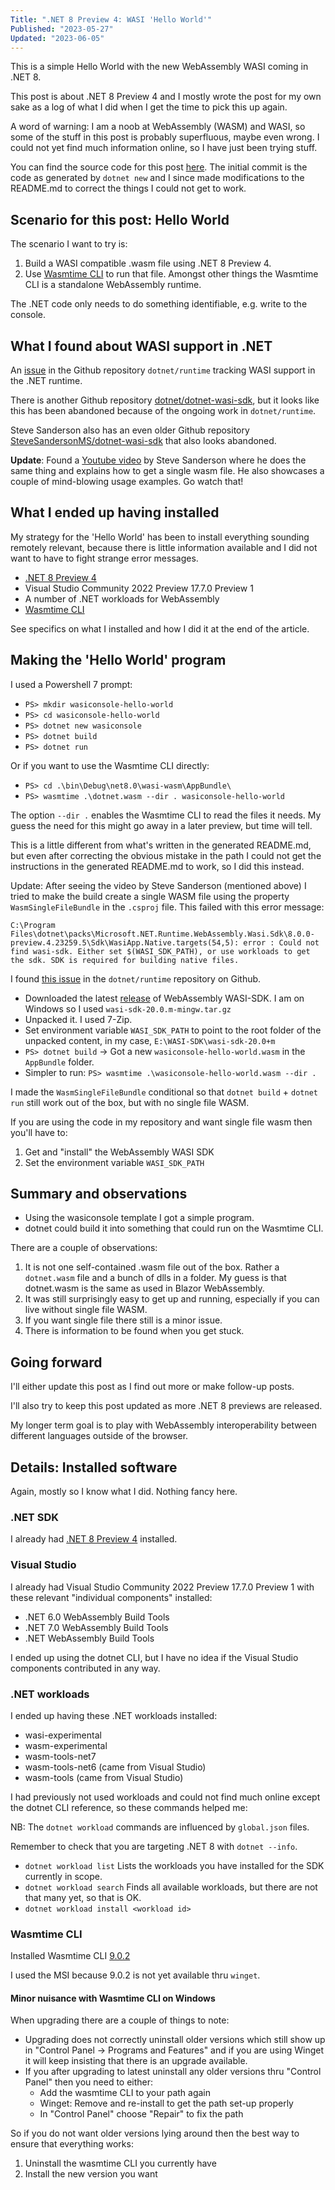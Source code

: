 ```yaml
---
Title: ".NET 8 Preview 4: WASI 'Hello World'"
Published: "2023-05-27"
Updated: "2023-06-05"
---
```

This is a simple Hello World with the new WebAssembly WASI coming in .NET 8.

This post is about .NET 8 Preview 4 and I mostly wrote the post for my own sake
as a log of what I did when I get the time to pick this up again.
<!-- excerpt -->

A word of warning: I am a noob at WebAssembly (WASM) and WASI, so some of the
stuff in this post is probably superfluous, maybe even wrong. I could not yet
find much information online, so I have just been trying stuff.

You can find the source code for this post [here](https://github.com/henrikrxn/webassembly-experiments/tree/main/wasiconsole-hello-world).
The initial commit is the code as generated by `dotnet new` and I since made
modifications to the README.md to correct the things I could not get to work.

## Scenario for this post: Hello World

The scenario I want to try is:

1. Build a WASI compatible .wasm file using .NET 8 Preview 4.
2. Use [Wasmtime CLI](https://github.com/BytecodeAlliance/wasmtime) to run that file.
Amongst other things the Wasmtime CLI is a standalone WebAssembly runtime.

The .NET code only needs to do something identifiable, e.g. write to the console.

## What I found about WASI support in .NET

An [issue](https://github.com/dotnet/runtime/issues/65895) in the Github repository
`dotnet/runtime` tracking WASI support in the .NET runtime.

There is another Github repository [dotnet/dotnet-wasi-sdk](https://github.com/dotnet/dotnet-wasi-sdk/),
but it looks like this has been abandoned because of the ongoing work in `dotnet/runtime`.

Steve Sanderson also has an even older Github repository
[SteveSandersonMS/dotnet-wasi-sdk](https://github.com/SteveSandersonMS/dotnet-wasi-sdk/)
that also looks abandoned.

**Update**: Found a [Youtube video](https://www.youtube.com/watch?v=gKX-cdqnb8I&ab_channel=stevensandersonuk)
by Steve Sanderson where he does the same thing and explains how to get a single
wasm file. He also showcases a couple of mind-blowing usage examples. Go watch that!

## What I ended up having installed

My strategy for the 'Hello World' has been to install everything sounding
remotely relevant, because there is little information available and I did not
want to have to fight strange error messages.

* [.NET 8 Preview 4](https://dotnet.microsoft.com/en-us/download/dotnet/8.0)
* Visual Studio Community 2022 Preview 17.7.0 Preview 1
* A number of .NET workloads for WebAssembly
* [Wasmtime CLI](https://github.com/bytecodealliance/wasmtime/)

See specifics on what I installed and how I did it at the end of the article.

## Making the 'Hello World' program

I used a Powershell 7 prompt:

* `PS> mkdir wasiconsole-hello-world`
* `PS> cd wasiconsole-hello-world`
* `PS> dotnet new wasiconsole`
* `PS> dotnet build`
* `PS> dotnet run`

Or if you want to use the Wasmtime CLI directly:

* `PS> cd .\bin\Debug\net8.0\wasi-wasm\AppBundle\`
* `PS> wasmtime .\dotnet.wasm --dir . wasiconsole-hello-world`

The option `--dir .` enables the Wasmtime CLI to read the files it needs.
My guess the need for this might go away in a later preview, but time will tell.

This is a little different from what's written in the generated README.md, but
even after correcting the obvious mistake in the path I could not get the
instructions in the generated README.md to work, so I did this instead.

Update: After seeing the video by Steve Sanderson (mentioned above) I tried to
make the build create a single WASM file using the property `WasmSingleFileBundle`
in the `.csproj` file. This failed with this error message:

`C:\Program Files\dotnet\packs\Microsoft.NET.Runtime.WebAssembly.Wasi.Sdk\8.0.0-preview.4.23259.5\Sdk\WasiApp.Native.targets(54,5):
error : Could not find wasi-sdk. Either set $(WASI_SDK_PATH), or use workloads
to get the sdk. SDK is required for building native files.`

I found [this issue](https://github.com/dotnet/runtime/issues/85971) in the
`dotnet/runtime` repository on Github.

* Downloaded the latest [release](https://github.com/WebAssembly/wasi-sdk/releases)
  of WebAssembly WASI-SDK. I am on Windows so I used `wasi-sdk-20.0.m-mingw.tar.gz`
* Unpacked it. I used 7-Zip.
* Set environment variable `WASI_SDK_PATH` to point to the root folder of the unpacked
  content, in my case, `E:\WASI-SDK\wasi-sdk-20.0+m`
* `PS> dotnet build` -> Got a new `wasiconsole-hello-world.wasm` in
  the `AppBundle` folder.
* Simpler to run:
  `PS> wasmtime .\wasiconsole-hello-world.wasm --dir .`

I made the `WasmSingleFileBundle` conditional so that `dotnet build` + `dotnet run`
still work out of the box, but with no single file WASM.

If you are using the code in my repository and want single file wasm then
you'll have to:

1. Get and "install" the WebAssembly WASI SDK
2. Set the environment variable `WASI_SDK_PATH`

## Summary and observations

* Using the wasiconsole template I got a simple program.
* dotnet could build it into something that could run on the Wasmtime CLI.

There are a couple of observations:

1. It is not one self-contained .wasm file out of the box.
   Rather a `dotnet.wasm` file and a bunch of dlls in a folder.
   My guess is that dotnet.wasm is the same as used in Blazor WebAssembly.
2. It was still surprisingly easy to get up and running, especially if you can
   live without single file WASM.
3. If you want single file there still is a minor issue.
4. There is information to be found when you get stuck.

## Going forward

I'll either update this post as I find out more or make follow-up posts.

I'll also try to keep this post updated as more .NET 8 previews are released.

My longer term goal is to play with WebAssembly interoperability between
different languages outside of the browser.

## Details: Installed software

Again, mostly so I know what I did. Nothing fancy here.

### .NET SDK

I already had [.NET 8 Preview 4](https://dotnet.microsoft.com/en-us/download/dotnet/8.0)
installed.

### Visual Studio

I already had Visual Studio Community 2022 Preview 17.7.0 Preview 1 with these
relevant "individual components" installed:

* .NET 6.0 WebAssembly Build Tools
* .NET 7.0 WebAssembly Build Tools
* .NET WebAssembly Build Tools

I ended up using the dotnet CLI, but I have no idea if the Visual
Studio components contributed in any way.

### .NET workloads

I ended up having these .NET workloads installed:

* wasi-experimental
* wasm-experimental
* wasm-tools-net7
* wasm-tools-net6 (came from Visual Studio)
* wasm-tools (came from Visual Studio)

I had previously not used workloads and could not find much online except the
dotnet CLI reference, so these commands helped me:

NB: The `dotnet workload` commands are influenced by `global.json` files.

Remember to check that you are targeting .NET 8 with `dotnet --info`.

* `dotnet workload list`
  Lists the workloads you have installed for the SDK currently in scope.
* `dotnet workload search`
  Finds all available workloads, but there are not that many yet, so that is OK.
* `dotnet workload install <workload id>`

### Wasmtime CLI

Installed Wasmtime CLI [9.0.2](https://github.com/bytecodealliance/wasmtime/releases/tag/v9.0.2)

I used the MSI because 9.0.2 is not yet available thru `winget`.

#### Minor nuisance with Wasmtime CLI on Windows

When upgrading there are a couple of things to note:

* Upgrading does not correctly uninstall older versions which still show up in
"Control Panel -> Programs and Features" and if you are using Winget it will
keep insisting that there is an upgrade available.
* If you after upgrading to latest uninstall any older versions thru "Control Panel"
then you need to either:
  * Add the wasmtime CLI to your path again
  * Winget: Remove and re-install to get the path set-up properly
  * In "Control Panel" choose "Repair" to fix the path

So if you do not want older versions lying around then the best way to ensure
that everything works:

1. Uninstall the wasmtime CLI you currently have
2. Install the new version you want
